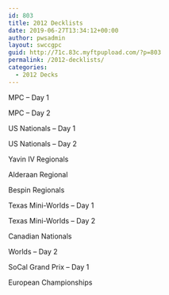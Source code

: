 ```yaml
---
id: 803
title: 2012 Decklists
date: 2019-06-27T13:34:12+00:00
author: pwsadmin
layout: swccgpc
guid: http://71c.83c.myftpupload.com/?p=803
permalink: /2012-decklists/
categories:
  - 2012 Decks
---
```

MPC – Day 1

MPC – Day 2

US Nationals – Day 1

US Nationals – Day 2

Yavin IV Regionals

Alderaan Regional

Bespin Regionals

Texas Mini-Worlds – Day 1

Texas Mini-Worlds – Day 2

Canadian Nationals

Worlds – Day 2

SoCal Grand Prix – Day 1

European Championships